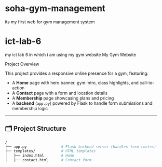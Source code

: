 # soha-gym-management
its my first web for gym management system
# ict-lab-6
my ict lab 6 in which i am using my gym website
 My Gym Website

 Project Overview

This project provides a responsive online presence for a gym, featuring:

- A **Home** page with hero banner, gym intro, class highlights, and call-to-action  
- A **Contact** page with a form and location details  
- A **Membership** page showcasing plans and pricing  
- A **backend** (`app.py`) powered by Flask to handle form submissions and membership logic

---

## 🗂️ Project Structure

```bash
/
├── app.py                # Flask backend server (handles form routes)
├── templates/            # HTML templates
│   ├── index.html        # Home
│   ├── contact.html      # Contact form
